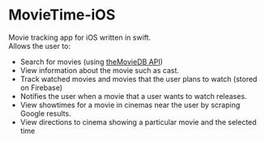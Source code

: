 # MovieTime-iOS
Movie tracking app for iOS written in swift.    
  Allows the user to:
- Search for movies (using [theMovieDB API](https://www.themoviedb.org/documentation/api))
- View information about the movie such as cast.
- Track watched movies and movies that the user plans to watch (stored on Firebase)
- Notifies the user when a movie that a user wants to watch releases.
- View showtimes for a movie in cinemas near the user by scraping Google results.
- View directions to cinema showing a particular movie and the selected time
